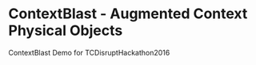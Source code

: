 # ContextBlast - Augmented Context Physical Objects
ContextBlast Demo for TCDisruptHackathon2016

## 
